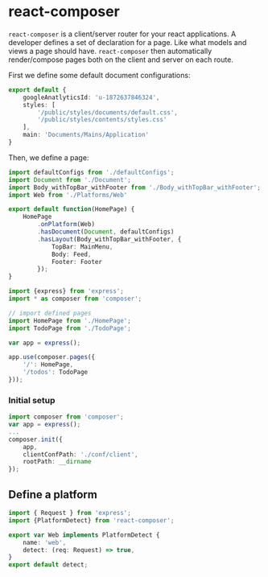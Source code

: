react-composer
================

`react-composer` is a client/server router for your react applications. A developer defines a set of declaration for a page. Like what models and views a page should have. `react-composer` then automatically render/compose pages both on the client and server on each route.

First we define some default document configurations:
```typescript
export default {
    googleAnatlyticsId: 'u-1872637846324',
    styles: [
        '/public/styles/documents/default.css',
        '/public/styles/contents/styles.css'
    ],
    main: 'Documents/Mains/Application'
}
```
Then, we define a page:

```typescript
import defaultConfigs from './defaultConfigs';
import Document from './Document';
import Body_withTopBar_withFooter from './Body_withTopBar_withFooter';
import Web from './Platforms/Web'

export default function(HomePage) {
    HomePage
        .onPlatform(Web)
        .hasDocument(Document, defaultConfigs)
        .hasLayout(Body_withTopBar_withFooter, {
            TopBar: MainMenu,
            Body: Feed,
            Footer: Footer
        });
}
```

```typescript
import {express} from 'express';
import * as composer from 'composer';

// import defined pages
import HomePage from './HomePage';
import TodoPage from './TodoPage';

var app = express();

app.use(composer.pages({
    '/': HomePage,
    '/todos': TodoPage
}));
```

### Initial setup
```typescript
import composer from 'composer';
var app = express();
...
composer.init({
    app,
    clientConfPath: './conf/client',
    rootPath: __dirname
});
```

## Define a platform
```typescript
import { Request } from 'express';
import {PlatformDetect} from 'react-composer';

export var Web implements PlatformDetect {
    name: 'web',
    detect: (req: Request) => true,
}
export default detect;
```
